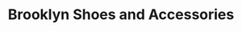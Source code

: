 ---
title: "Brooklyn Shoes and Accessories"
url: /chinandega/brooklyn-shoes-and-accessories/
shop: Schuhe
---